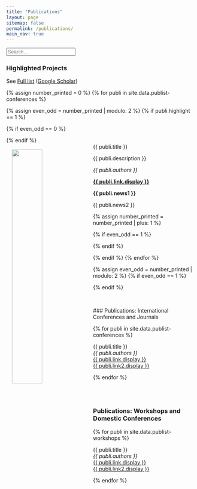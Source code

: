 ```yaml
---
title: "Publications"
layout: page
sitemap: false
permalink: /publications/
main_nav: true
---
```



<!-- ## Publications -->


<input type="text" class="form-control" id="search-input" placeholder="Search...">
<br>
<div class="list-group mt-5" id="results-container">   
</div>


### Highlighted Projects

See [Full list](#full-list) ([Google Scholar](https://scholar.google.ch/citations?user=Jaws2sYAAAAJ))

{% assign number_printed = 0 %}
{% for publi in site.data.publist-conferences %}

{% assign even_odd = number_printed | modulo: 2 %}
{% if publi.highlight == 1 %}

{% if even_odd == 0 %}
<div class="row">
{% endif %}

<div class="container">
 <div class="well">
  <pubtit>{{ publi.title }}</pubtit>
  <img src="{{ site.url }}{{ site.baseurl }}/images/pubs/{{ publi.image }}" class="img-responsive" style="float: left; width: 40%; padding: 3%" /> 
  <p>{{ publi.description }}</p>
  <p><em>{{ publi.authors }}</em></p>
  <p><strong><a href="{{ publi.link.url }}">{{ publi.link.display }}</a></strong></p>
  <p class="text-danger"><strong> {{ publi.news1 }}</strong></p>
  <p> {{ publi.news2 }}</p>
 </div>
</div>

{% assign number_printed = number_printed | plus: 1 %}

{% if even_odd == 1 %}
</div>
{% endif %}

{% endif %}
{% endfor %}

{% assign even_odd = number_printed | modulo: 2 %}
{% if even_odd == 1 %}
</div>
{% endif %}

<p> &nbsp; </p>


<a name="full-list">
### Publications: International Conferences and Journals

{% for publi in site.data.publist-conferences %}

  {{ publi.title }} <br />
  <em>{{ publi.authors }} </em><br /> 
  <a href="{{ publi.link.url }}">{{ publi.link.display }}</a><br />
  <a href="{{ publi.link2.url }}">{{ publi.link2.display }}</a>

{% endfor %}

<br><br>
### Publications: Workshops and Domestic Conferences

{% for publi in site.data.publist-workshops %}

  {{ publi.title }} <br />
  <em>{{ publi.authors }} </em><br />
  <a href="{{ publi.link.url }}">{{ publi.link.display }}</a><br />
  <a href="{{ publi.link2.url }}">{{ publi.link2.display }}</a>

{% endfor %}
